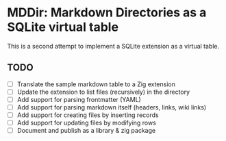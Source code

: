 # MDDir: Markdown Directories as a SQLite virtual table

This is a second attempt to implement a SQLite extension as a virtual table.


## TODO
- [ ] Translate the sample markdown table to a Zig extension
- [ ] Update the extension to list files (recursively) in the directory
- [ ] Add support for parsing frontmatter (YAML)
- [ ] Add support for parsing markdown itself (headers, links, wiki links)
- [ ] Add support for creating files by inserting records
- [ ] Add support for updating files by modifying rows
- [ ] Document and publish as a library & zig package
